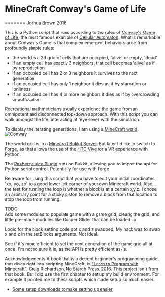 # MineCraft Conway's Game of Life
=======
Joshua Brown 2016

This is a Python script that runs according to the rules of [Conway's Game of Life](https://en.wikipedia.org/wiki/Conway%27s_Game_of_Life), the most famous example of [Cellular Automaton](https://en.wikipedia.org/wiki/Cellular_automaton).
What is remarkable about Conway's Game is that complex emergent behaviors arise from profoundly simple rules:
* the world is a 2d grid of cells that are occupied, 'alive' or empty, 'dead'
* if an empty cell has exactly 3 neighbors, that cell becomes 'alive' as if by reproduction
* if an occupied cell has 2 or 3 neighbors it survives to the next generation
* if an occupied cell has only 1 neighbor it dies as if by starvation or lonliness
* if an occupied cell has 4 or more neighbors it dies as if by overcrowding or suffocation

Recreational mathmeticians usually experience the game from an omnipotent and disconnected top-down approach.  With this script you can walk amongst the life, interacting at 'eye-level' with the simulation.

To display the iterating generations, I am using a [MineCraft world](https://minecraft.net).
![Conway](https://lh3.googleusercontent.com/PUhROTcC6Ci0qlBQXaNoDvbhmAYO51kvEBxkaxF45CTzNzng8Y1O8HscCD9rve3WOqITEXR6rRyVq1k9ku8EuP4cOCs_bP8hY1FNE6hnLqYDy7v2i3kfQHm_gsPNjaKU2-xTHAJehE4SbxrIouWO_2I4PqA4X8xtKmsO0pTl-PB9vDd1aVtRE51DTaPG8yw16TT2TacAj8lGYd52G6AgbsP7MsgynDbk1e1mAO3oZd0ujn_LVqUhGh_pJs4yomOQUiTAlxxiCrlT_URzULBf1wjbfhvMAElX3nDTnxU8Cw0cEJKqwQ5yad8PExkAW6YUIpLbIy51IUjn8uoV1YL2KB_qpeZdVjHYAoYQnDT7u5rMf1KMeHvg6lmXFyUg4vSVRDNh-CY7p4Y6HQlBSudsykUVHr6QxdWYb-XqZ7L8ennK2mqXKhrPikv79Pg7E3grnRE5Q23mcf-3BXO70pRFj6Aj4cA2lSgfWFUTVW29r-E5ZS_c9h_5Fwe5aowUdoqdXTRWJAoOTPSJgy-LRzz1uwd6fhpPy7T5IQZlnEl49YuqWrgUK1JevkDQWk7L2sm2nUvFr3ZqFJkjnrvKNMZx5h-IWt2KNBM=w1822-h1140-no)

The world grid is in a [Minecraft Bukkit Server](http://wiki.bukkit.org).  But later I'd like to switch to [Forge](http://files.minecraftforge.net), as that allows the use of the [HTC Vive](https://www.htcvive.com) for a VR experience with Python.

The [RasberryJuice Plugin](http://dev.bukkit.org/bukkit-plugins/raspberryjuice/) runs on Bukkit, allowing you to import the api for Python script control.  Potentially for use with Forge 

Be aware for using this script that you have to edit your initial coordinates 'xo, yo, zo' to a good lower left corner of your own Minecraft world.  Also, the test for running the loop is whether a block is at a certain x,y,z.  I chose an arbitrary point for a sticky piston to remove a block from that location to stop the loop from running.

TODO  
Add some modules to populate game with a game grid, clearig the grid, and little pre-made modules like Gosper Glider that can be loaded up.

Logic for the block setting code got x and z swapped.  My hack was to swap x and z in the setBlocks arguments.  Not ideal.

See if it's more efficient to set the next generation of the game grid all at once.  I'm not so sure it is, as the API is pretty efficient as-is.

Acknowledgements
A book that is a decent beginner's programming guide, that dives right into scripting MineCraft, is ["Learn to Program with Minecraft"](https://www.nostarch.com/programwithminecraft), Craig Richardson, No Starch Press, 2016.  This project isn't from that book.  But I did use the first chapter to set up my build environment.  For example it pointed me to these scripts which made setup so much easier.
* [Some setup downloads to make setting up easier](https://www.nostarch.com/programwithminecraft)

